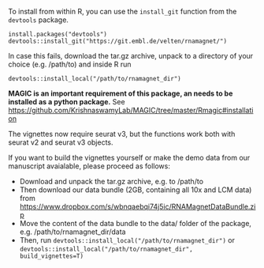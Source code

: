 To install from within R, you can use the `install_git` function from the `devtools` package.

```
install.packages("devtools")
devtools::install_git("https://git.embl.de/velten/rnamagnet/")
```

In case this fails, download the tar.gz archive, unpack to a directory of your choice (e.g. /path/to) and inside R run
```
devtools::install_local("/path/to/rnamagnet_dir") 
```

**MAGIC is an important requirement of this package, an needs to be installed as a python package.** See https://github.com/KrishnaswamyLab/MAGIC/tree/master/Rmagic#installation

The vignettes now require seurat v3, but the functions work both with seurat v2 and seurat v3 objects.

If you want to build the vignettes yourself or make the demo data from our manuscript avaialable, please proceed as follows:
* Download and unpack the tar.gz archive, e.g. to /path/to
* Then download our data bundle (2GB, containing all 10x and LCM data) from https://www.dropbox.com/s/wbnqaebqi74j5ic/RNAMagnetDataBundle.zip
* Move the content of the data bundle to the data/ folder of the package, e.g. /path/to/rnamagnet_dir/data
* Then, run `devtools::install_local("/path/to/rnamagnet_dir")` or `devtools::install_local("/path/to/rnamagnet_dir", build_vignettes=T)`
